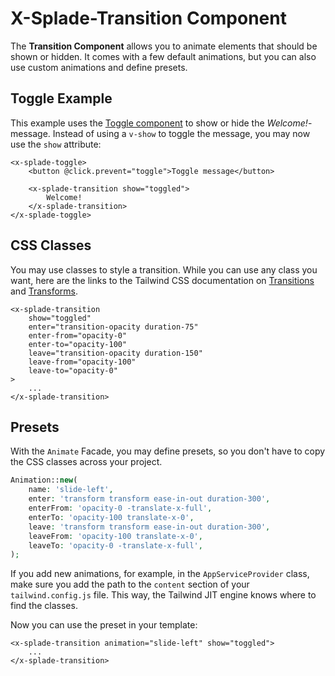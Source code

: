 # X-Splade-Transition Component

The **Transition Component** allows you to animate elements that should be shown or hidden. It comes with a few default animations, but you can also use custom animations and define presets.

## Toggle Example

This example uses the [Toggle component](/x-toggle.md) to show or hide the *Welcome!*-message. Instead of using a `v-show` to toggle the message, you may now use the `show` attribute:

```blade
<x-splade-toggle>
    <button @click.prevent="toggle">Toggle message</button>

    <x-splade-transition show="toggled">
        Welcome!
    </x-splade-transition>
</x-splade-toggle>
```

## CSS Classes

You may use classes to style a transition. While you can use any class you want, here are the links to the Tailwind CSS documentation on [Transitions](https://tailwindcss.com/docs/transition-duration) and [Transforms](https://tailwindcss.com/docs/scale).

```blade
<x-splade-transition
    show="toggled"
    enter="transition-opacity duration-75"
    enter-from="opacity-0"
    enter-to="opacity-100"
    leave="transition-opacity duration-150"
    leave-from="opacity-100"
    leave-to="opacity-0"
>
    ...
</x-splade-transition>
```

## Presets

With the `Animate` Facade, you may define presets, so you don't have to copy the CSS classes across your project.

```php
Animation::new(
    name: 'slide-left',
    enter: 'transform transform ease-in-out duration-300',
    enterFrom: 'opacity-0 -translate-x-full',
    enterTo: 'opacity-100 translate-x-0',
    leave: 'transform transform ease-in-out duration-300',
    leaveFrom: 'opacity-100 translate-x-0',
    leaveTo: 'opacity-0 -translate-x-full',
);
```

If you add new animations, for example, in the `AppServiceProvider` class, make sure you add the path to the `content` section of your `tailwind.config.js` file. This way, the Tailwind JIT engine knows where to find the classes.

Now you can use the preset in your template:

```blade
<x-splade-transition animation="slide-left" show="toggled">
    ...
</x-splade-transition>
```